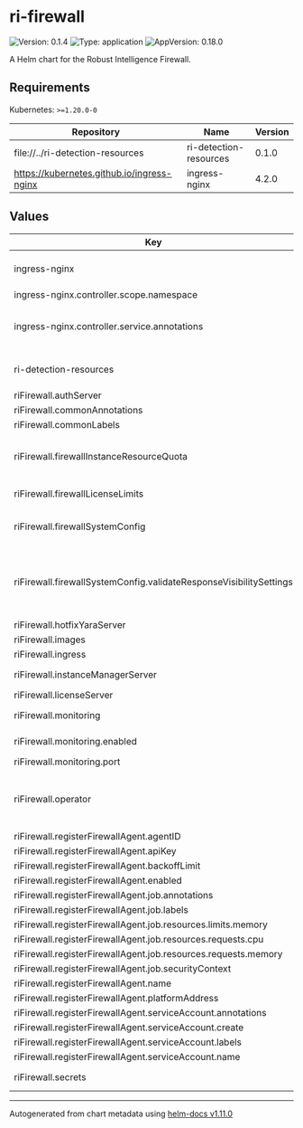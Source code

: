# ri-firewall

![Version: 0.1.4](https://img.shields.io/badge/Version-0.1.4-informational?style=flat-square) ![Type: application](https://img.shields.io/badge/Type-application-informational?style=flat-square) ![AppVersion: 0.18.0](https://img.shields.io/badge/AppVersion-0.18.0-informational?style=flat-square)

A Helm chart for the Robust Intelligence Firewall.

## Requirements

Kubernetes: `>=1.20.0-0`

| Repository | Name | Version |
|------------|------|---------|
| file://../ri-detection-resources | ri-detection-resources | 0.1.0 |
| https://kubernetes.github.io/ingress-nginx | ingress-nginx | 4.2.0 |

## Values

| Key | Type | Default | Description |
|-----|------|---------|-------------|
| ingress-nginx | object | (see individual values in `values`.yaml) | Ingress-nginx controller sub-chart. See https://artifacthub.io/packages/helm/ingress-nginx/ingress-nginx for all parameters. |
| ingress-nginx.controller.scope.namespace | string | `""` | K8s namespace for the ingress |
| ingress-nginx.controller.service.annotations | object | `{}` | For full list of annotations, see https://kubernetes-sigs.github.io/aws-load-balancer-controller/v2.2/guide/service/annotations/ |
| ri-detection-resources | object | `{"modelServers":{"llmRejection":{"enabled":false}}}` | ri-detection-resources sub-chart This chart contains detection resources such as model servers and YARA servers. |
| riFirewall.authServer | object | (see individual values in `values.yaml`) | `authServer` K8s-level configurations |
| riFirewall.commonAnnotations | object | `{}` |  |
| riFirewall.commonLabels | object | `{}` |  |
| riFirewall.firewallInstanceResourceQuota | object | `{"enabled":true,"maxObjectCount":5}` | firewallInstanceResourceQuota is configuration for a resource quota to limit the number of FirewallInstances a user can create in this deployment. |
| riFirewall.firewallLicenseLimits | object | `{"firewallInstances":10,"validateRequestsPerDay":500000}` | firewallLicenseLimits defines the usage limits for the firewall deployment. |
| riFirewall.firewallSystemConfig | object | `{"azureOpenaiModelProvider":{"apiBaseURL":"","apiVersion":"","chatModelDeploymentName":"","enabled":false},"enableHotfixYara":true,"maxRequestTokens":8192,"validateResponseVisibilitySettings":{"firewallRequestVisibility":{"enableApiResponse":false,"enableStdoutLogging":false},"ruleEvalMetadataVisibility":{"enableApiResponse":false,"enableStdoutLogging":true}}}` | firewallSystemConfig is system configuration for the RI Firewall. |
| riFirewall.firewallSystemConfig.validateResponseVisibilitySettings | object | `{"firewallRequestVisibility":{"enableApiResponse":false,"enableStdoutLogging":false},"ruleEvalMetadataVisibility":{"enableApiResponse":false,"enableStdoutLogging":true}}` | validateResponseVisibilitySettings control how different parts of the Validate response are output in the logs or the API response. This controls sensitive data such as internal rule evaluation or RAW USER DATA. Be careful with this setting. |
| riFirewall.hotfixYaraServer | object | (see individual values in `values.yaml`) | `yaraServer` K8s-level configurations |
| riFirewall.images | object | (see individual values in `values.yaml`) | Image specification for the RI Firewall. |
| riFirewall.ingress | object | (see individual values in `values.yaml`) | `ingress` K8s-level configurations |
| riFirewall.instanceManagerServer | object | (see individual values in `values.yaml`) | `instanceManagerServer` K8s-level configurations |
| riFirewall.licenseServer | object | (see individual values in `values.yaml`) | `licenseServer` K8s-level configurations |
| riFirewall.monitoring | object | (see individual values in `values.yaml`) | `monitoring` (Prometheus metrics/Datadog) K8s-level configurations |
| riFirewall.monitoring.enabled | bool | `true` | Whether to enable Prometheus metrics for all services on the Firewall |
| riFirewall.monitoring.port | int | `8080` | Port to expose Prometheus metrics on |
| riFirewall.operator | object | (see individual values in `values.yaml`) | `operator` K8s-level configurations The operator is responsible for reconciling FirewallInstance CRs. It creates individual firewall deployments and makes them available over the network. |
| riFirewall.registerFirewallAgent.agentID | string | `""` |  |
| riFirewall.registerFirewallAgent.apiKey | string | `""` |  |
| riFirewall.registerFirewallAgent.backoffLimit | int | `2` |  |
| riFirewall.registerFirewallAgent.enabled | bool | `false` |  |
| riFirewall.registerFirewallAgent.job.annotations | object | `{}` |  |
| riFirewall.registerFirewallAgent.job.labels | object | `{}` |  |
| riFirewall.registerFirewallAgent.job.resources.limits.memory | string | `"100Mi"` |  |
| riFirewall.registerFirewallAgent.job.resources.requests.cpu | string | `"100m"` |  |
| riFirewall.registerFirewallAgent.job.resources.requests.memory | string | `"100Mi"` |  |
| riFirewall.registerFirewallAgent.job.securityContext | object | `{}` |  |
| riFirewall.registerFirewallAgent.name | string | `"register-firewall-agent-job"` |  |
| riFirewall.registerFirewallAgent.platformAddress | string | `""` |  |
| riFirewall.registerFirewallAgent.serviceAccount.annotations | object | `{}` |  |
| riFirewall.registerFirewallAgent.serviceAccount.create | bool | `true` |  |
| riFirewall.registerFirewallAgent.serviceAccount.labels | object | `{}` |  |
| riFirewall.registerFirewallAgent.serviceAccount.name | string | `""` |  |
| riFirewall.secrets | object | (see individual values in `values`.yaml) | Values for the internal RI K8 secret used by the Firewall. |

----------------------------------------------
Autogenerated from chart metadata using [helm-docs v1.11.0](https://github.com/norwoodj/helm-docs/releases/v1.11.0)
